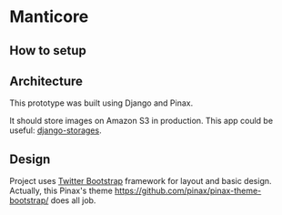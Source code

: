Manticore
=========

How to setup
------------

Architecture
------------

This prototype was built using Django and Pinax.

It should store images on Amazon S3 in production. This app could be useful:
[django-storages](http://django-storages.readthedocs.org/en/latest/backends/amazon-S3.html).

Design
------

Project uses [Twitter Bootstrap](http://twitter.github.com/bootstrap/) framework for layout and basic design.
Actually, this Pinax's theme https://github.com/pinax/pinax-theme-bootstrap/
does all job.
